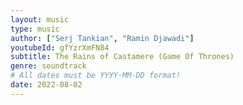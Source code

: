 ```yaml
---
layout: music
type: music
author: ["Serj Tankian", "Ramin Djawadi"]
youtubeId: gfYzrXmFN84
subtitle: The Rains of Castamere (Game Of Thrones)
genre: soundtrack
# All dates must be YYYY-MM-DD format!
date: 2022-08-02
---
```

